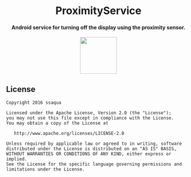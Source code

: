 <h1 align="center">ProximityService</h1>

<h4 align="center">Android service for turning off the display using the proximity sensor.</h4>

<p align="center">
  <a href="https://play.google.com/store/apps/details?id=ss.proximityservice">
    <img src="https://play.google.com/intl/en_us/badges/images/generic/en_badge_web_generic.png" height="100">
  </a>
</p>

## License


    Copyright 2016 ssaqua

    Licensed under the Apache License, Version 2.0 (the "License");
    you may not use this file except in compliance with the License.
    You may obtain a copy of the License at

       http://www.apache.org/licenses/LICENSE-2.0

    Unless required by applicable law or agreed to in writing, software
    distributed under the License is distributed on an "AS IS" BASIS,
    WITHOUT WARRANTIES OR CONDITIONS OF ANY KIND, either express or implied.
    See the License for the specific language governing permissions and
    limitations under the License.
